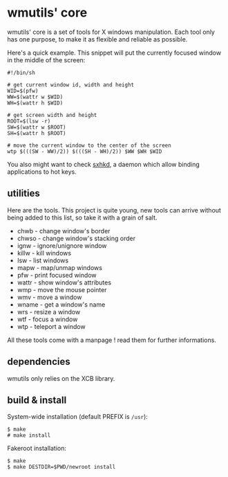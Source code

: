 wmutils' core
=============

wmutils' core is a set of tools for X windows manipulation. Each tool only has
one purpose, to make it as flexible and reliable as possible.

Here's a quick example. This snippet will put the currently focused window in
the middle of the screen:

    #!/bin/sh

    # get current window id, width and height
    WID=$(pfw)
    WW=$(wattr w $WID)
    WH=$(wattr h $WID)

    # get screen width and height
    ROOT=$(lsw -r)
    SW=$(wattr w $ROOT)
    SH=$(wattr h $ROOT)

    # move the current window to the center of the screen
    wtp $(((SW - WW)/2)) $(((SH - WH)/2)) $WW $WH $WID

You also might want to check [sxhkd](https://github.com/baskerville/sxhkd), a
daemon which allow binding applications to hot keys.

utilities
---------

Here are the tools. This project is quite young, new tools can arrive
without being added to this list, so take it with a grain of salt.

* chwb  - change window's border
* chwso - change window's stacking order
* ignw  - ignore/unignore window
* killw - kill windows
* lsw   - list windows
* mapw  - map/unmap windows
* pfw   - print focused window
* wattr - show window's attributes
* wmp   - move the mouse pointer
* wmv   - move a window
* wname - get a window's name
* wrs   - resize a window
* wtf   - focus a window
* wtp   - teleport a window

All these tools come with a manpage ! read them for further informations.

dependencies
------------

wmutils only relies on the XCB library.

build & install
---------------

System-wide installation (default PREFIX is `/usr`):

    $ make
    # make install

Fakeroot installation:

    $ make
    $ make DESTDIR=$PWD/newroot install
